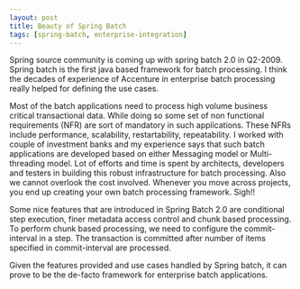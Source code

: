 ```yaml
---
layout: post
title: Beauty of Spring Batch
tags: [spring-batch, enterprise-integration]
---
```


Spring source community is coming up with spring batch 2.0 in Q2-2009. Spring batch is the first java based framework for batch processing. I think the decades of experience of Accenture in enterprise batch processing really helped for defining the use cases.

Most of the batch applications need to process high volume business critical transactional data. While doing so some set of non functional requirements (NFR) are sort of mandatory in such applications. These NFRs include performance, scalability, restartability, repeatability. I worked with couple of investment banks and my experience says that such batch applications are developed based on either Messaging model or Multi-threading model. Lot of efforts and time is spent by architects, developers and testers in building this robust infrastructure for batch processing. Also we cannot overlook the cost involved. Whenever you move across projects, you end up creating your own batch processing framework. Sigh!!

Some nice features that are introduced in Spring Batch 2.0 are conditional step execution, finer metadata access control and chunk based processing. To perform chunk based processing, we need to configure the commit-interval in a step. The transaction is committed after number of items specified in commit-interval are processed.

Given the features provided and use cases handled by Spring batch, it can prove to be the de-facto framework for enterprise batch applications.
